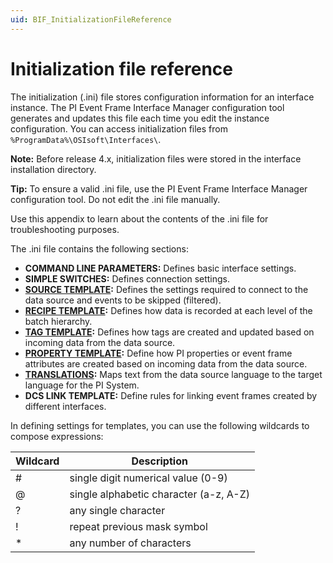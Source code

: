 ```yaml
---
uid: BIF_InitializationFileReference
---
```


# Initialization file reference

<!-- Customized for Emerson Syncade -->

The initialization (.ini) file stores configuration information for an interface instance. The PI Event Frame Interface Manager configuration tool generates and updates this file each time you edit the instance configuration. You can access initialization files from `%ProgramData%\OSIsoft\Interfaces\`. 

**Note:** Before release 4.x, initialization files were stored in the interface installation directory.

**Tip:** To ensure a valid .ini file, use the PI Event Frame Interface Manager configuration tool. Do not edit the .ini file manually.

Use this appendix to learn about the contents of the .ini file for troubleshooting purposes.

The .ini file contains the following sections:

* **COMMAND LINE PARAMETERS:** Defines basic interface settings.
* **SIMPLE SWITCHES:** Defines connection settings.
* **[SOURCE TEMPLATE](source-template.md):** Defines the settings required to connect to the data source and events to be skipped (filtered).
* **[RECIPE TEMPLATE](recipe-templates.md):** Defines how data is recorded at each level of the batch hierarchy.
* **[TAG TEMPLATE](tag-templates.md):** Defines how tags are created and updated based on incoming data from the data source.
* **[PROPERTY TEMPLATE](property-templates.md):** Define how PI properties or event frame attributes are created based on incoming data from the data source.
* **[TRANSLATIONS](translation-templates.md):** Maps text from the data source language to the target language for the PI System.
* **DCS LINK TEMPLATE:** Define rules for linking event frames created by different interfaces.

In defining settings for templates, you can use the following wildcards to compose expressions:

| Wildcard | Description |
| -------- | ----------- |
| # | single digit numerical value (0-9) |
| @ | single alphabetic character (a-z, A-Z) |
| ? | any single character |
| ! | repeat previous mask symbol |
| * | any number of characters |

